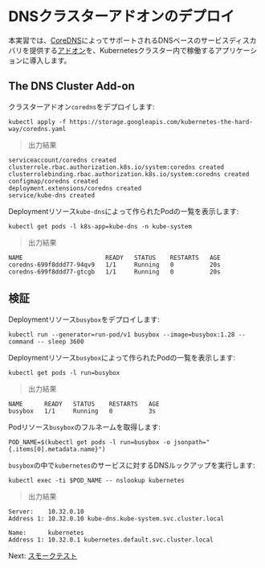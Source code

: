 # DNSクラスターアドオンのデプロイ

本実習では、[CoreDNS](https://coredns.io/)によってサポートされるDNSベースのサービスディスカバリを提供する[アドオン](https://kubernetes.io/docs/concepts/services-networking/dns-pod-service/)を、Kubernetesクラスター内で稼働するアプリケーションに導入します。

## The DNS Cluster Add-on

クラスターアドオン`coredns`をデプロイします:

```
kubectl apply -f https://storage.googleapis.com/kubernetes-the-hard-way/coredns.yaml
```

> 出力結果

```
serviceaccount/coredns created
clusterrole.rbac.authorization.k8s.io/system:coredns created
clusterrolebinding.rbac.authorization.k8s.io/system:coredns created
configmap/coredns created
deployment.extensions/coredns created
service/kube-dns created
```

Deploymentリソース`kube-dns`によって作られたPodの一覧を表示します:

```
kubectl get pods -l k8s-app=kube-dns -n kube-system
```

> 出力結果

```
NAME                       READY   STATUS    RESTARTS   AGE
coredns-699f8ddd77-94qv9   1/1     Running   0          20s
coredns-699f8ddd77-gtcgb   1/1     Running   0          20s
```

## 検証

Deploymentリソース`busybox`をデプロイします:

```
kubectl run --generator=run-pod/v1 busybox --image=busybox:1.28 --command -- sleep 3600
```

Deploymentリソース`busybox`によって作られたPodの一覧を表示します:

```
kubectl get pods -l run=busybox
```

> 出力結果

```
NAME      READY   STATUS    RESTARTS   AGE
busybox   1/1     Running   0          3s
```

Podリソース`busybox`のフルネームを取得します:

```
POD_NAME=$(kubectl get pods -l run=busybox -o jsonpath="{.items[0].metadata.name}")
```

`busybox`の中で`kubernetes`のサービスに対するDNSルックアップを実行します:

```
kubectl exec -ti $POD_NAME -- nslookup kubernetes
```

> 出力結果

```
Server:    10.32.0.10
Address 1: 10.32.0.10 kube-dns.kube-system.svc.cluster.local

Name:      kubernetes
Address 1: 10.32.0.1 kubernetes.default.svc.cluster.local
```

Next: [スモークテスト](13-smoke-test.md)
